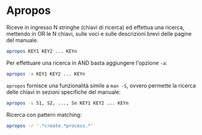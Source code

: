 # Apropos
Riceve in ingresso N stringhe (chiavi di ricerca) ed effettua una ricerca, mettendo in OR le N chiavi, sulle voci e sulle descrizioni brevi delle pagine del manuale.
```bash
apropos KEY1 KEY2 ... KEYn
```

Per effettuare una ricerca in AND basta aggiungere l'opzione `-a`:
```bash
apropos -a KEY1 KEY2 ... KEYn
```

`apropos` fornisce una funzionalità simile a `man -S`, ovvero permette la ricerca delle chiavi in sezioni specifiche del manuale:
```bash
apropos -s S1, S2, ..., Sn KEY1 KEY2 ... KEYn
```

Ricerca con pattern matching:
```bash
apropos -r '.*create.*process.*'
```

